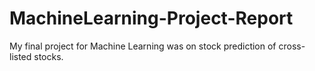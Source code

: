 # MachineLearning-Project-Report

My final project for Machine Learning was on stock prediction of cross-listed stocks.
